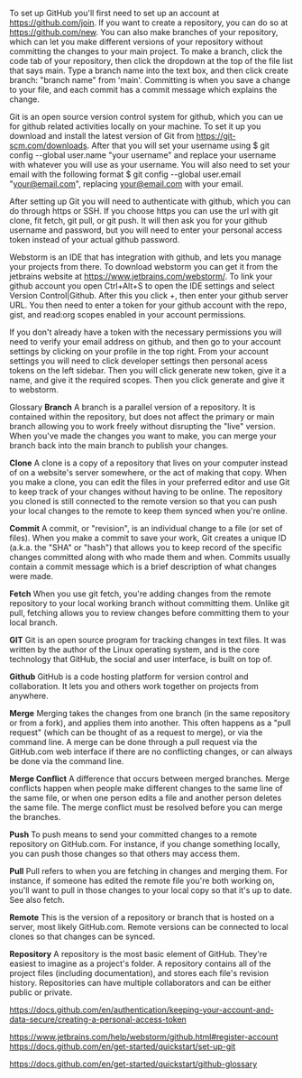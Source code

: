 To set up GitHub you'll first need to set up an account at https://github.com/join. If you want to create a repository, you can do so at https://github.com/new. You can also make branches of your repository, which can let you make different versions of your repository without committing the changes to your main project. To make a branch, click the code tab of your repository, then click the dropdown at the top of the file list that says main. Type a branch name into the text box, and then click create branch: "branch name" from 'main'. Committing is when you save a change to your file, and each commit has a commit message which explains the change. 


Git is an open source version control system  for github, which you can ue for github related activities locally on your machine. To set it up you download and install the latest version of Git from https://git-scm.com/downloads. After that you will set your username using $ git config --global user.name "your username" and replace your username with whatever you will use as your username. You will also need to set your email with the following format $ git config --global user.email "your@email.com", replacing your@email.com with your email. 

After setting up Git you will need to authenticate with github, which you can do through https or SSH. If you choose https you can use the url with git clone, fit fetch, git pull, or git push. It will then ask you for your github username and password, but you will need to enter your personal access token instead of your actual github password.


Webstorm is an IDE that has integration with github, and lets you manage your projects from there. To download webstorm you can get it from the jetbrains website at https://www.jetbrains.com/webstorm/. To link your github account you open Ctrl+Alt+S to open the IDE settings and select Version Control|Github. After this you click +, then enter your github server URL. You then need to enter a token for your github account with the repo, gist, and read:org scopes enabled in your account permissions. 

If you don't already have a token with the necessary permissions you will need to verify your email address on github, and then go to your account settings by clicking on your profile in the top right. From your account settings you will need to click developer settings then personal acess tokens on the left sidebar. Then you will click generate new token, give it a name, and give it the required scopes. Then you click generate and give it to webstorm.

Glossary
**Branch**
A branch is a parallel version of a repository. It is contained within the repository, but does not affect the primary or main branch allowing you to work freely without disrupting the "live" version. When you've made the changes you want to make, you can merge your branch back into the main branch to publish your changes.

**Clone**
A clone is a copy of a repository that lives on your computer instead of on a website's server somewhere, or the act of making that copy. When you make a clone, you can edit the files in your preferred editor and use Git to keep track of your changes without having to be online. The repository you cloned is still connected to the remote version so that you can push your local changes to the remote to keep them synced when you're online.

**Commit**
A commit, or "revision", is an individual change to a file (or set of files). When you make a commit to save your work, Git creates a unique ID (a.k.a. the "SHA" or "hash") that allows you to keep record of the specific changes committed along with who made them and when. Commits usually contain a commit message which is a brief description of what changes were made.

**Fetch**
When you use git fetch, you're adding changes from the remote repository to your local working branch without committing them. Unlike git pull, fetching allows you to review changes before committing them to your local branch.

**GIT**
Git is an open source program for tracking changes in text files. It was written by the author of the Linux operating system, and is the core technology that GitHub, the social and user interface, is built on top of.


**Github**
GitHub is a code hosting platform for version control and collaboration. It lets you and others work together on projects from anywhere.

**Merge**
Merging takes the changes from one branch (in the same repository or from a fork), and applies them into another. This often happens as a "pull request" (which can be thought of as a request to merge), or via the command line. A merge can be done through a pull request via the GitHub.com web interface if there are no conflicting changes, or can always be done via the command line.

**Merge Conflict**
A difference that occurs between merged branches. Merge conflicts happen when people make different changes to the same line of the same file, or when one person edits a file and another person deletes the same file. The merge conflict must be resolved before you can merge the branches.


**Push**
To push means to send your committed changes to a remote repository on GitHub.com. For instance, if you change something locally, you can push those changes so that others may access them.

**Pull**
Pull refers to when you are fetching in changes and merging them. For instance, if someone has edited the remote file you're both working on, you'll want to pull in those changes to your local copy so that it's up to date. See also fetch.

**Remote**
This is the version of a repository or branch that is hosted on a server, most likely GitHub.com. Remote versions can be connected to local clones so that changes can be synced.

**Repository**
A repository is the most basic element of GitHub. They're easiest to imagine as a project's folder. A repository contains all of the project files (including documentation), and stores each file's revision history. Repositories can have multiple collaborators and can be either public or private.


https://docs.github.com/en/authentication/keeping-your-account-and-data-secure/creating-a-personal-access-token

https://www.jetbrains.com/help/webstorm/github.html#register-account
https://docs.github.com/en/get-started/quickstart/set-up-git

https://docs.github.com/en/get-started/quickstart/github-glossary

